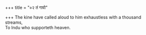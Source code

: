 +++
title = "०२ तं गावो"

+++
The kine have called aloud to him exhaustless with a thousand streams,  
     To Indu who supporteth heaven.